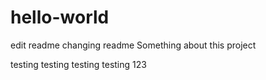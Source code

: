 # hello-world
edit readme
changing readme
Something about this project

testing testing
testing testing 123